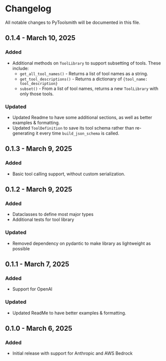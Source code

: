 # Changelog

All notable changes to PyToolsmith will be documented in this file.

## 0.1.4 - March 10, 2025

### Added

- Additional methods on `ToolLibrary` to support subsetting of tools. These include:
    - `get_all_tool_names()` - Returns a list of tool names as a string.
    - `get_tool_descriptions()` - Returns a dictionary of `{tool_name: tool_description}`
    - `subset()` - From a list of tool names, returns a new `ToolLibrary` with only those tools.

### Updated

- Updated Readme to have some additional sections, as well as better examples & formatting.
- Updated `ToolDefinition` to save its tool schema rather than re-generating it every time `build_json_schema` is
  called.

## 0.1.3 - March 9, 2025

### Added

- Basic tool calling support, without custom serialization.

## 0.1.2 - March 9, 2025

### Added

- Dataclasses to define most major types
- Additional tests for tool library

### Updated

- Removed dependency on pydantic to make library as lightweight as possible

## 0.1.1 - March 7, 2025

### Added

- Support for OpenAI

### Updated

- Updated ReadMe to have better examples & formatting.

## 0.1.0 - March 6, 2025

### Added

- Initial release with support for Anthropic and AWS Bedrock